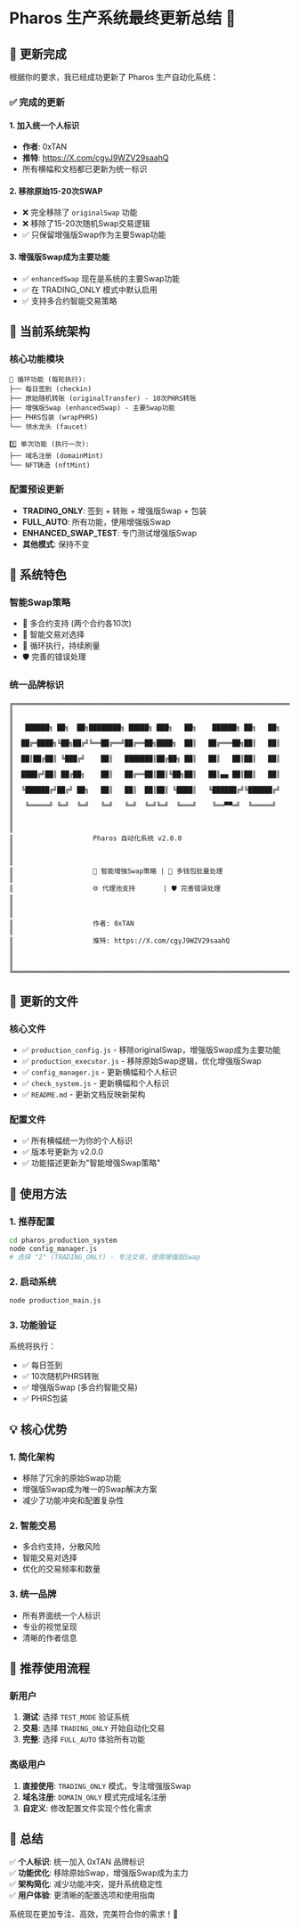 # Pharos 生产系统最终更新总结 🎉

## 🚀 更新完成

根据你的要求，我已经成功更新了 Pharos 生产自动化系统：

### ✅ 完成的更新

#### 1. 加入统一个人标识
- **作者**: 0xTAN
- **推特**: https://X.com/cgyJ9WZV29saahQ
- 所有横幅和文档都已更新为统一标识

#### 2. 移除原始15-20次SWAP
- ❌ 完全移除了 `originalSwap` 功能
- ❌ 移除了15-20次随机Swap交易逻辑
- ✅ 只保留增强版Swap作为主要Swap功能

#### 3. 增强版Swap成为主要功能
- ✅ `enhancedSwap` 现在是系统的主要Swap功能
- ✅ 在 TRADING_ONLY 模式中默认启用
- ✅ 支持多合约智能交易策略

## 🎯 当前系统架构

### 核心功能模块
```
🔄 循环功能 (每轮执行):
├── 每日签到 (checkin)
├── 原始随机转账 (originalTransfer) - 10次PHRS转账
├── 增强版Swap (enhancedSwap) - 主要Swap功能
├── PHRS包装 (wrapPHRS)
└── 领水龙头 (faucet)

1️⃣ 单次功能 (执行一次):
├── 域名注册 (domainMint)
└── NFT铸造 (nftMint)
```

### 配置预设更新
- **TRADING_ONLY**: 签到 + 转账 + 增强版Swap + 包装
- **FULL_AUTO**: 所有功能，使用增强版Swap
- **ENHANCED_SWAP_TEST**: 专门测试增强版Swap
- **其他模式**: 保持不变

## 🔧 系统特色

### 智能Swap策略
- 🧠 多合约支持 (两个合约各10次)
- 🎯 智能交易对选择
- 🔄 循环执行，持续刷量
- 🛡️ 完善的错误处理

### 统一品牌标识
```
╔══════════════════════════════════════════════════════════════════════════════╗
║                                                                              ║
║   ██████╗ ██╗  ██╗████████╗ █████╗ ███╗   ██╗    ██████╗ ██╗   ██╗         ║
║  ██╔═████╗╚██╗██╔╝╚══██╔══╝██╔══██╗████╗  ██║   ██╔═══██╗██║   ██║         ║
║  ██║██╔██║ ╚███╔╝    ██║   ███████║██╔██╗ ██║   ██║   ██║██║   ██║         ║
║  ████╔╝██║ ██╔██╗    ██║   ██╔══██║██║╚██╗██║   ██║▄▄ ██║██║   ██║         ║
║  ╚██████╔╝██╔╝ ██╗   ██║   ██║  ██║██║ ╚████║   ╚██████╔╝╚██████╔╝         ║
║   ╚═════╝ ╚═╝  ╚═╝   ╚═╝   ╚═╝  ╚═╝╚═╝  ╚═══╝    ╚══▀▀═╝  ╚═════╝          ║
║                                                                              ║
║                    Pharos 自动化系统 v2.0.0                                 ║
║                                                                              ║
║                    🧠 智能增强Swap策略 | 🔄 多钱包批量处理                   ║
║                    🌐 代理池支持       | 🛡️ 完善错误处理                     ║
║                                                                              ║
║                    作者: 0xTAN                                               ║
║                    推特: https://X.com/cgyJ9WZV29saahQ                      ║
║                                                                              ║
╚══════════════════════════════════════════════════════════════════════════════╝
```

## 📁 更新的文件

### 核心文件
- ✅ `production_config.js` - 移除originalSwap，增强版Swap成为主要功能
- ✅ `production_executor.js` - 移除原始Swap逻辑，优化增强版Swap
- ✅ `config_manager.js` - 更新横幅和个人标识
- ✅ `check_system.js` - 更新横幅和个人标识
- ✅ `README.md` - 更新文档反映新架构

### 配置文件
- ✅ 所有横幅统一为你的个人标识
- ✅ 版本号更新为 v2.0.0
- ✅ 功能描述更新为"智能增强Swap策略"

## 🚀 使用方法

### 1. 推荐配置
```bash
cd pharos_production_system
node config_manager.js
# 选择 "2" (TRADING_ONLY) - 专注交易，使用增强版Swap
```

### 2. 启动系统
```bash
node production_main.js
```

### 3. 功能验证
系统将执行：
- ✅ 每日签到
- ✅ 10次随机PHRS转账
- ✅ 增强版Swap (多合约智能交易)
- ✅ PHRS包装

## 💡 核心优势

### 1. 简化架构
- 移除了冗余的原始Swap功能
- 增强版Swap成为唯一的Swap解决方案
- 减少了功能冲突和配置复杂性

### 2. 智能交易
- 多合约支持，分散风险
- 智能交易对选择
- 优化的交易频率和数量

### 3. 统一品牌
- 所有界面统一个人标识
- 专业的视觉呈现
- 清晰的作者信息

## 🎯 推荐使用流程

### 新用户
1. **测试**: 选择 `TEST_MODE` 验证系统
2. **交易**: 选择 `TRADING_ONLY` 开始自动化交易
3. **完整**: 选择 `FULL_AUTO` 体验所有功能

### 高级用户
1. **直接使用**: `TRADING_ONLY` 模式，专注增强版Swap
2. **域名注册**: `DOMAIN_ONLY` 模式完成域名注册
3. **自定义**: 修改配置文件实现个性化需求

## 🎉 总结

✅ **个人标识**: 统一加入 0xTAN 品牌标识  
✅ **功能优化**: 移除原始Swap，增强版Swap成为主力  
✅ **架构简化**: 减少功能冲突，提升系统稳定性  
✅ **用户体验**: 更清晰的配置选项和使用指南  

系统现在更加专注、高效，完美符合你的需求！🚀
